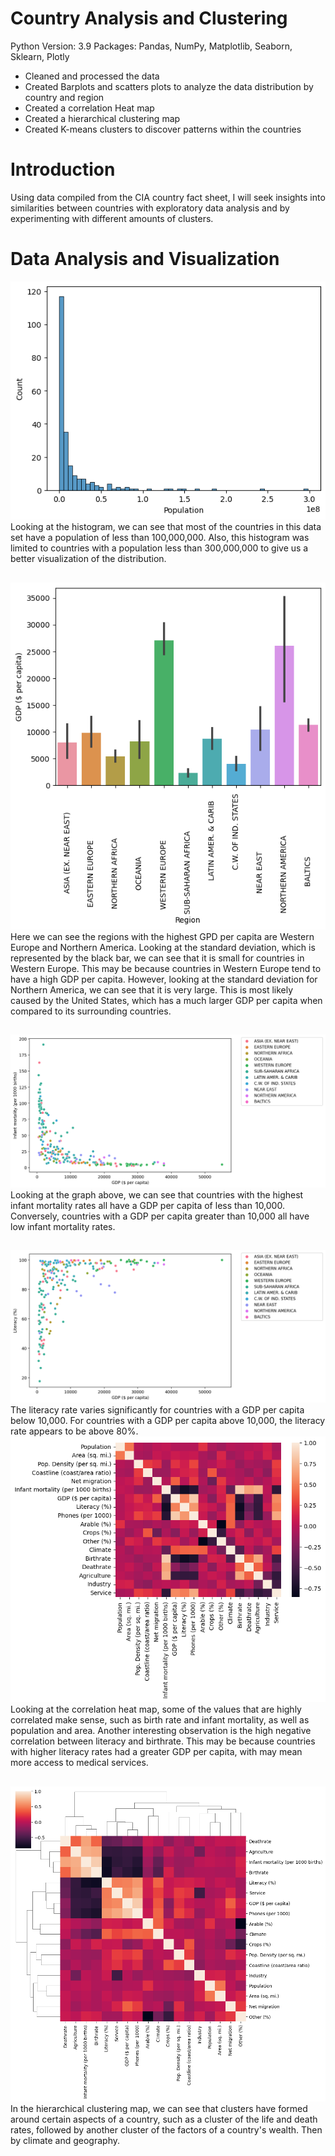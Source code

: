 # Country Analysis and Clustering

Python Version: 3.9 Packages: Pandas, NumPy, Matplotlib, Seaborn, Sklearn, Plotly

* Cleaned and processed the data
* Created Barplots and scatters plots to analyze the data distribution by country and region
* Created a correlation Heat map
* Created a hierarchical clustering map
* Created K-means clusters to discover patterns within the countries 

# Introduction
Using data compiled from the CIA country fact sheet, I will seek insights into similarities between countries with exploratory data analysis and by experimenting with different amounts of clusters.

# Data Analysis and Visualization

<img src= "https://github.com/JMarcoOviedo/Country-Analysis-and-Clustering-/blob/main/images/country3.png"/>
Looking at the histogram, we can see that most of the countries in this data set have a population of less than 100,000,000. Also, this histogram was limited to countries with a population less than 300,000,000 to give us a better visualization of the distribution.

## 
<img src= "https://github.com/JMarcoOviedo/Country-Analysis-and-Clustering-/blob/main/images/country1.png"/>
Here we can see the regions with the highest GPD per capita are Western Europe and Northern America. Looking at the standard deviation, which is represented by the black bar, we can see that it is small for countries in Western Europe. This may be because countries in Western Europe tend to have a high GDP per capita. However, looking at the standard deviation for Northern America, we can see that it is very large. This is most likely caused by the United States, which has a much larger GDP per capita when compared to its surrounding countries.

## 
<img src= "https://github.com/JMarcoOviedo/Country-Analysis-and-Clustering-/blob/main/images/country2.png"/>
Looking at the graph above, we can see that countries with the highest infant mortality rates all have a GDP per capita of less than 10,000. Conversely, countries with a GDP per capita greater than 10,000 all have low infant mortality rates.

## 
<img src= "https://github.com/JMarcoOviedo/Country-Analysis-and-Clustering-/blob/main/images/country4.png"/>
The literacy rate varies significantly for countries with a GDP per capita below 10,000. For countries with a GDP per capita above 10,000, the literacy rate appears to be above 80%.

<img src= "https://github.com/JMarcoOviedo/Country-Analysis-and-Clustering-/blob/main/images/country5.png"/>
Looking at the correlation heat map, some of the values that are highly correlated make sense, such as birth rate and infant mortality, as well as population and area. Another interesting observation is the high negative correlation between literacy and birthrate. This may be because countries with higher literacy rates had a greater GDP per capita, with may mean more access to medical services.

##
<img src= "https://github.com/JMarcoOviedo/Country-Analysis-and-Clustering-/blob/main/images/country6.png"/>
In the hierarchical clustering map, we can see that clusters have formed around certain aspects of a country, such as a cluster of the life and death rates, followed by another cluster of the factors of a country's wealth. Then by climate and geography.

